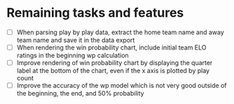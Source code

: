 # Remaining tasks and features

- [ ] When parsing play by play data, extract the home team name and away team name and save it in the data export
- [ ] When rendering the win probability chart, include initial team ELO ratings in the beginning wp calculation
- [ ] Improve rendering of win probability chart by displaying the quarter label at the bottom of the chart, even if the x axis is plotted by play count
- [ ] Improve the accuracy of the wp model which is not very good outside of the beginning, the end, and 50% probability
